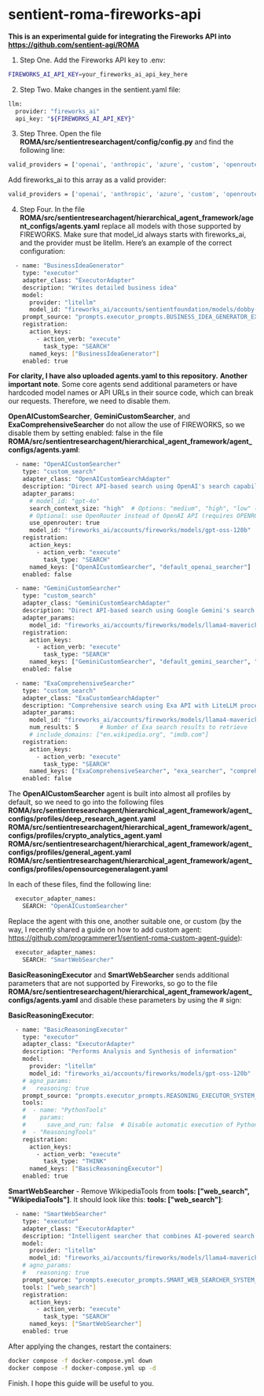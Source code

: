 # sentient-roma-fireworks-api

**This is an experimental guide for integrating the Fireworks API into https://github.com/sentient-agi/ROMA**

1. Step One. Add the Fireworks API key to .env:

```bash
FIREWORKS_AI_API_KEY=your_fireworks_ai_api_key_here
```

2. Step Two. Make changes in the sentient.yaml file:

```bash
llm:
  provider: "fireworks_ai"
  api_key: "${FIREWORKS_AI_API_KEY}"
```

3. Step Three. Open the file **ROMA/src/sentientresearchagent/config/config.py** and find the following line:

```bash
valid_providers = ['openai', 'anthropic', 'azure', 'custom', 'openrouter']
```

Add fireworks_ai to this array as a valid provider:

```bash
valid_providers = ['openai', 'anthropic', 'azure', 'custom', 'openrouter', 'fireworks_ai']
```

4. Step Four. In the file **ROMA/src/sentientresearchagent/hierarchical_agent_framework/agent_configs/agents.yaml** replace all models with those supported by FIREWORKS. Make sure that model_id always starts with fireworks_ai, and the provider must be litellm. Here’s an example of the correct configuration:
```bash
  - name: "BusinessIdeaGenerator"
    type: "executor"
    adapter_class: "ExecutorAdapter"
    description: "Writes detailed business idea"
    model:
      provider: "litellm"
      model_id: "fireworks_ai/accounts/sentientfoundation/models/dobby-unhinged-llama-3-3-70b-new"
    prompt_source: "prompts.executor_prompts.BUSINESS_IDEA_GENERATOR_EXECUTOR_SYSTEM_MESSAGE"
    registration:
      action_keys:
        - action_verb: "execute"
          task_type: "SEARCH"
      named_keys: ["BusinessIdeaGenerator"]
    enabled: true
```

**For clarity, I have also uploaded agents.yaml to this repository.**
**Another important note**. Some core agents send additional parameters or have hardcoded model names or API URLs in their source code, which can break our requests. Therefore, we need to disable them.

**OpenAICustomSearcher**, **GeminiCustomSearcher**, and **ExaComprehensiveSearcher** do not allow the use of FIREWORKS, so we disable them by setting enabled: false in the file **ROMA/src/sentientresearchagent/hierarchical_agent_framework/agent_configs/agents.yaml**:
```bash
  - name: "OpenAICustomSearcher"
    type: "custom_search"
    adapter_class: "OpenAICustomSearchAdapter"
    description: "Direct API-based search using OpenAI's search capabilities"
    adapter_params:
      # model_id: "gpt-4o"
      search_context_size: "high"  # Options: "medium", "high", "low" (works with both OpenAI and OpenRouter)
      # Optional: use OpenRouter instead of OpenAI API (requires OPENROUTER_API_KEY)
      use_openrouter: true
      model_id: "fireworks_ai/accounts/fireworks/models/gpt-oss-120b"  # When using OpenRouter
    registration:
      action_keys:
        - action_verb: "execute"
          task_type: "SEARCH"
      named_keys: ["OpenAICustomSearcher", "default_openai_searcher"]
    enabled: false

  - name: "GeminiCustomSearcher"
    type: "custom_search"
    adapter_class: "GeminiCustomSearchAdapter"
    description: "Direct API-based search using Google Gemini's search capabilities"
    adapter_params:
      model_id: "fireworks_ai/accounts/fireworks/models/llama4-maverick-instruct-basic"
    registration:
      action_keys:
        - action_verb: "execute"
          task_type: "SEARCH"
      named_keys: ["GeminiCustomSearcher", "default_gemini_searcher", "gemini_searcher"]
    enabled: false

  - name: "ExaComprehensiveSearcher"
    type: "custom_search"
    adapter_class: "ExaCustomSearchAdapter"
    description: "Comprehensive search using Exa API with LiteLLM processing - prioritizes reliable sources"
    adapter_params:
      model_id: "fireworks_ai/accounts/fireworks/models/llama4-maverick-instruct-basic"  # Can be any LiteLLM-supported model
      num_results: 5      # Number of Exa search results to retrieve
      # include_domains: ["en.wikipedia.org", "imdb.com"]
    registration:
      action_keys:
        - action_verb: "execute"
          task_type: "SEARCH"
      named_keys: ["ExaComprehensiveSearcher", "exa_searcher", "comprehensive_searcher"]
    enabled: false
```

The **OpenAICustomSearcher** agent is built into almost all profiles by default, so we need to go into the following files
**ROMA/src/sentientresearchagent/hierarchical_agent_framework/agent_configs/profiles/deep_research_agent.yaml
ROMA/src/sentientresearchagent/hierarchical_agent_framework/agent_configs/profiles/crypto_analytics_agent.yaml
ROMA/src/sentientresearchagent/hierarchical_agent_framework/agent_configs/profiles/general_agent.yaml
ROMA/src/sentientresearchagent/hierarchical_agent_framework/agent_configs/profiles/opensourcegeneralagent.yaml**

In each of these files, find the following line:

```bash
  executor_adapter_names:
    SEARCH: "OpenAICustomSearcher"
```

Replace the agent with this one, another suitable one, or custom (by the way, I recently shared a guide on how to add custom agent: https://github.com/programmerer1/sentient-roma-custom-agent-guide):

```bash
  executor_adapter_names:
    SEARCH: "SmartWebSearcher"
```

**BasicReasoningExecutor** and **SmartWebSearcher** sends additional parameters that are not supported by Fireworks, so go to the file **ROMA/src/sentientresearchagent/hierarchical_agent_framework/agent_configs/agents.yaml** and disable these parameters by using the # sign:

**BasicReasoningExecutor**:
```bash
  - name: "BasicReasoningExecutor"
    type: "executor"
    adapter_class: "ExecutorAdapter"
    description: "Performs Analysis and Synthesis of information"
    model:
      provider: "litellm"
      model_id: "fireworks_ai/accounts/fireworks/models/gpt-oss-120b"  # Switched from slow o3 model for faster execution
    # agno_params:
    #   reasoning: true
    prompt_source: "prompts.executor_prompts.REASONING_EXECUTOR_SYSTEM_MESSAGE"
    tools: 
    #  - name: "PythonTools"
    #    params:
    #      save_and_run: false  # Disable automatic execution of Python code
    #  - "ReasoningTools"
    registration:
      action_keys:
        - action_verb: "execute"
          task_type: "THINK"
      named_keys: ["BasicReasoningExecutor"]
    enabled: true
```

**SmartWebSearcher** - Remove WikipediaTools from **tools: ["web_search", "WikipediaTools"]**. It should look like this: **tools: ["web_search"]**:
```bash
  - name: "SmartWebSearcher"
    type: "executor"
    adapter_class: "ExecutorAdapter"
    description: "Intelligent searcher that combines AI-powered search with Wikipedia"
    model:
      provider: "litellm"
      model_id: "fireworks_ai/accounts/fireworks/models/llama4-maverick-instruct-basic"  # Switched from slow o3 model for faster search
    # agno_params:
    #   reasoning: true
    prompt_source: "prompts.executor_prompts.SMART_WEB_SEARCHER_SYSTEM_MESSAGE"
    tools: ["web_search"]
    registration:
      action_keys:
        - action_verb: "execute"
          task_type: "SEARCH"
      named_keys: ["SmartWebSearcher"]
    enabled: true
```

After applying the changes, restart the containers:

```bash
docker compose -f docker-compose.yml down
docker compose -f docker-compose.yml up -d
```

Finish. I hope this guide will be useful to you.
